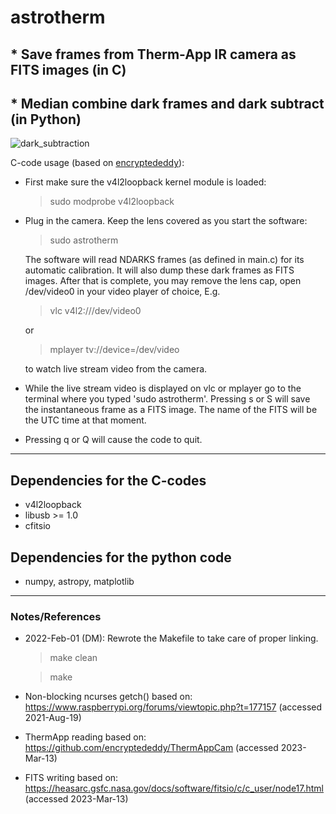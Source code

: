 # astrotherm
## * Save frames from Therm-App IR camera as FITS images (in C)

## * Median combine dark frames and dark subtract (in Python)

![dark_subtraction](https://user-images.githubusercontent.com/81639258/225170064-442f5523-a59b-4b00-861e-1a6b85b66255.png)


C-code usage (based on [encryptededdy](https://github.com/encryptededdy/ThermAppCam)):
 - First make sure the v4l2loopback kernel module is loaded:
    
    > sudo modprobe v4l2loopback

 - Plug in the camera. Keep the lens covered as you start the software:
    
    > sudo astrotherm

    The software will read NDARKS frames (as defined in main.c) for its 
    automatic calibration. It will also dump these dark frames as FITS images. 
    After that is complete, you may remove the lens cap, open /dev/video0 in 
    your video player of choice, E.g.
    
    > vlc v4l2:///dev/video0
    
    or
    
    > mplayer tv://device=/dev/video
    
    to watch live stream video from the camera.

 - While the live stream video is displayed on vlc or mplayer go to the 
   terminal where you typed 'sudo astrotherm'.
   Pressing s or S will save the instantaneous frame as a FITS image. The 
   name of the FITS will be the UTC time at that moment.

 - Pressing q or Q will cause the code to quit.
--------------------------------------
## Dependencies for the C-codes
* v4l2loopback
* libusb >= 1.0
* cfitsio
## Dependencies for the python code
* numpy, astropy, matplotlib
--------------------------------------
### Notes/References
* 2022-Feb-01 (DM): Rewrote the Makefile to take care of proper linking.
  > make clean
  
  > make

* Non-blocking ncurses getch() based on:
 https://www.raspberrypi.org/forums/viewtopic.php?t=177157 (accessed 2021-Aug-19)

* ThermApp reading based on:
 https://github.com/encryptededdy/ThermAppCam (accessed 2023-Mar-13)

* FITS writing based on:
 https://heasarc.gsfc.nasa.gov/docs/software/fitsio/c/c_user/node17.html (accessed 2023-Mar-13)

